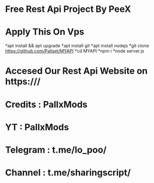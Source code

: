 # Free Rest Api Project By PeeX #


# Apply This On Vps #
*apt install && apt upgrade
*apt install git
*apt install nodejs
*git clone https://github.com/Pallset/MYAPI
*cd MYAPI
*npm i
*node server.js
# Accesed Our Rest Api Website on https://<vps ip>/ #


# Credits : PallxMods 
# YT : PallxMods
# Telegram : t.me/lo_poo/
# Channel : t.me/sharingscript/

